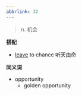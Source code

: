 ```yaml
---
abbrlink: 32
---
```

> n. 机会

**搭配**
- [leave](leave.md) to chance 听天由命

**同义词**
- opportunity
	- golden opportunity


